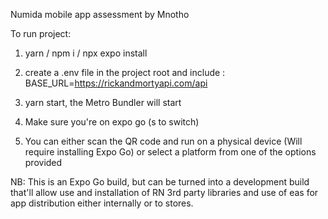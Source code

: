 Numida mobile app assessment by Mnotho

To run project:

1. yarn / npm i / npx expo install
2. create a .env file in the project root and include :
   BASE_URL=https://rickandmortyapi.com/api

3. yarn start, the Metro Bundler will start
4. Make sure you're on expo go (s to switch)
5. You can either scan the QR code and run on a physical device (Will require installing Expo Go) or select a platform from one of the options provided

NB: This is an Expo Go build, but can be turned into a development build that'll allow use and installation of RN 3rd party libraries and use of eas for app distribution either internally or to stores.
